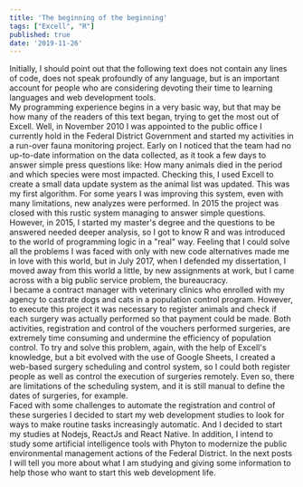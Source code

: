 ```yaml
---
title: 'The beginning of the beginning'
tags: ["Excell", "R"]
published: true
date: '2019-11-26'
---
```



Initially, I should point out that the following text does not contain any lines of code, does not speak profoundly of any language, but is an important account for people who are considering devoting their time to learning languages ​​and web development tools.
<br/>
My programming experience begins in a very basic way, but that may be how many of the readers of this text began, trying to get the most out of Excell. Well, in November 2010 I was appointed to the public office I currently hold in the Federal District Government and started my activities in a run-over fauna monitoring project. Early on I noticed that the team had no up-to-date information on the data collected, as it took a few days to answer simple press questions like: How many animals died in the period and which species were most impacted. Checking this, I used Excell to create a small data update system as the animal list was updated. This was my first algorithm. For some years I was improving this system, even with many limitations, new analyzes were performed. In 2015 the project was closed with this rustic system managing to answer simple questions. 
<br/>
However, in 2015, I started my master's degree and the questions to be answered needed deeper analysis, so I got to know R and was introduced to the world of programming logic in a "real" way. Feeling that I could solve all the problems I was faced with only with new code alternatives made me in love with this world, but in July 2017, when I defended my dissertation, I moved away from this world a little, by new assignments at work, but I came across with a big public service problem, the bureaucracy. 
<br/>
I became a contract manager with veterinary clinics who enrolled with my agency to castrate dogs and cats in a population control program. However, to execute this project it was necessary to register animals and check if each surgery was actually performed so that payment could be made. Both activities, registration and control of the vouchers performed surgeries, are extremely time consuming and undermine the efficiency of population control. To try and solve this problem, again, with the help of Excell's knowledge, but a bit evolved with the use of Google Sheets, I created a web-based surgery scheduling and control system, so I could both register people as well as control the execution of surgeries remotely. Even so, there are limitations of the scheduling system, and it is still manual to define the dates of surgeries, for example. 
<br/>
Faced with some challenges to automate the registration and control of these surgeries I decided to start my web development studies to look for ways to make routine tasks increasingly automatic. And I decided to start my studies at Nodejs, ReactJs and React Native. In addition, I intend to study some artificial intelligence tools with Phyton to modernize the public environmental management actions of the Federal District. In the next posts I will tell you more about what I am studying and giving some information to help those who want to start this web development life.

